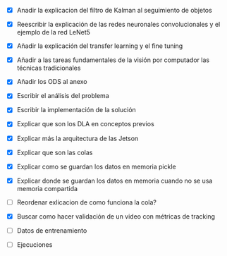 - [X] Anadir la explicacion del filtro de Kalman al seguimiento de objetos
+ [X] Reescribir la explicación de las redes neuronales convolucionales y el ejemplo de la red LeNet5
+ [X] Añadir la explicación del transfer learning y el fine tuning
+ [X] Añadir a las tareas fundamentales de la visión por computador las técnicas tradicionales
+ [X] Añadir los ODS al anexo

+ [X] Escribir el análisis del problema
+ [X] Escribir la implementación de la solución
+ [x] Explicar que son los DLA en conceptos previos
+ [x] Explicar más la arquitectura de las Jetson
+ [x] Explicar que son las colas
+ [X] Explicar como se guardan los datos en memoria pickle
+ [x] Explicar donde se guardan los datos en memoria cuando no se usa memoria compartida
+ [ ] Reordenar exlicacion de como funciona la cola?
+ [X] Buscar como hacer validación de un video con métricas de tracking
+ [ ] Datos de entrenamiento
+ [ ] Ejecuciones
